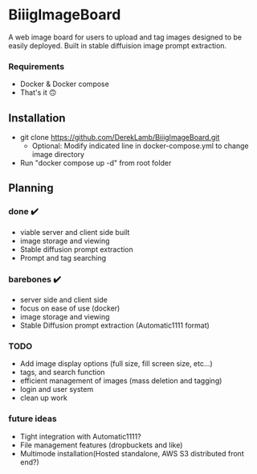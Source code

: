 # BiiigImageBoard 
A web image board for users to upload and tag images designed to be easily deployed. Built in stable diffuision image prompt extraction. 
### Requirements
- Docker & Docker compose
- That's it 🙃

## Installation

- git clone https://github.com/DerekLamb/BiiigImageBoard.git
  - Optional: Modify indicated line in docker-compose.yml to change image directory
- Run "docker compose up -d" from root folder

## Planning
### done ✔️
- viable server and client side built
- image storage and viewing
- Stable diffusion prompt extraction
- Prompt and tag searching

### barebones :heavy_check_mark:
- server side and client side
- focus on ease of use (docker) 
- image storage and viewing
- Stable Diffusion prompt extraction (Automatic1111 format)

### TODO 
- Add image display options (full size, fill screen size, etc...)
- tags, and search function
- efficient management of images (mass deletion and tagging)
- login and user system
- clean up work

### future ideas
- Tight integration with Automatic1111? 
- File management features (dropbuckets and like) 
- Multimode installation(Hosted standalone, AWS S3 distributed front end?)

